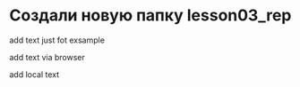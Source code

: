 ﻿# Создали новую папку lesson03_rep

add text just fot exsample


add text via browser


add local text

